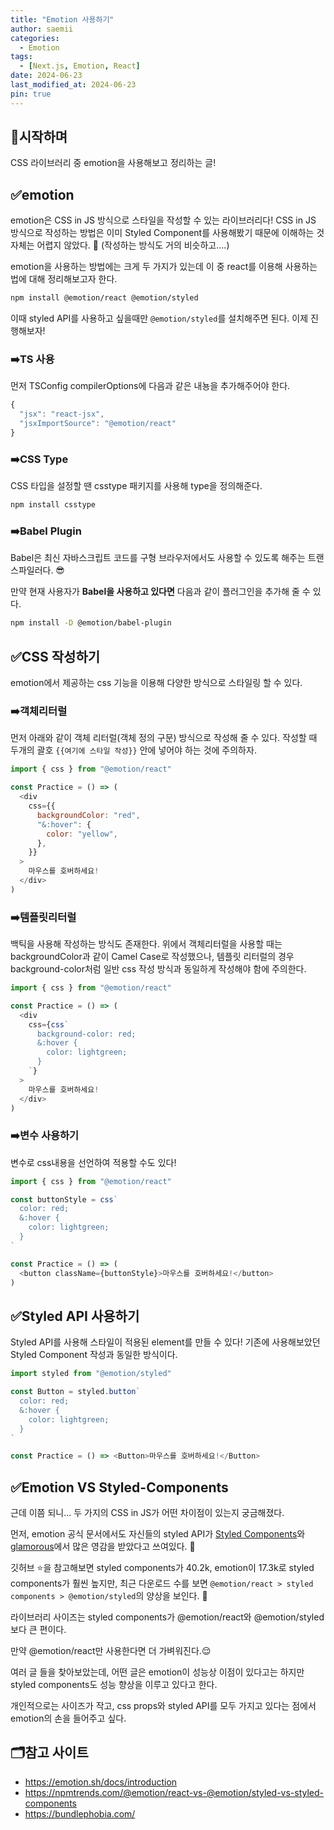 ```yaml
---
title: "Emotion 사용하기"
author: saemii
categories:
  - Emotion
tags:
  - [Next.js, Emotion, React]
date: 2024-06-23
last_modified_at: 2024-06-23
pin: true
---
```


## 📌시작하며

CSS 라이브러리 중 emotion을 사용해보고 정리하는 글!

## ✅emotion

emotion은 CSS in JS 방식으로 스타일을 작성할 수 있는 라이브러리다! CSS in JS 방식으로 작성하는 방법은 이미 Styled Component를 사용해봤기 때문에 이해하는 것 자체는 어렵지 않았다. 👀 (작성하는 방식도 거의 비슷하고....)

emotion을 사용하는 방법에는 크게 두 가지가 있는데 이 중 react를 이용해 사용하는 법에 대해 정리해보고자 한다.

```bash
npm install @emotion/react @emotion/styled
```

이때 styled API를 사용하고 싶을때만 `@emotion/styled`를 설치해주면 된다. 이제 진행해보자!

### ➡️TS 사용

먼저 TSConfig compilerOptions에 다음과 같은 내뇽을 추가해주어야 한다.

```javascript
{
  "jsx": "react-jsx",
  "jsxImportSource": "@emotion/react"
}
```

### ➡️CSS Type

CSS 타입을 설정할 땐 csstype 패키지를 사용해 type을 정의해준다.

```bash
npm install csstype
```

### ➡️Babel Plugin

Babel은 최신 자바스크립트 코드를 구형 브라우저에서도 사용할 수 있도록 해주는 트랜스파일러다. 😎

만약 현재 사용자가 **Babel을 사용하고 있다면** 다음과 같이 플러그인을 추가해 줄 수 있다.

```bash
npm install -D @emotion/babel-plugin
```

## ✅CSS 작성하기

emotion에서 제공하는 css 기능을 이용해 다양한 방식으로 스타일링 할 수 있다.

### ➡️객체리터럴

먼저 아래와 같이 객체 리터럴(객체 정의 구문) 방식으로 작성해 줄 수 있다. 작성할 때 두개의 괄호 `{{여기에 스타일 작성}}` 안에 넣어야 하는 것에 주의하자.

```javascript
import { css } from "@emotion/react"

const Practice = () => (
  <div
    css={{
      backgroundColor: "red",
      "&:hover": {
        color: "yellow",
      },
    }}
  >
    마우스를 호버하세요!
  </div>
)
```

### ➡️템플릿리터럴

백틱을 사용해 작성하는 방식도 존재한다. 위에서 객체리터럴을 사용할 때는 backgroundColor과 같이 Camel Case로 작성했으나, 템플릿 리터럴의 경우 background-color처럼 일반 css 작성 방식과 동일하게 작성해야 함에 주의한다.

```javascript
import { css } from "@emotion/react"

const Practice = () => (
  <div
    css={css`
      background-color: red;
      &:hover {
        color: lightgreen;
      }
    `}
  >
    마우스를 호버하세요!
  </div>
)
```

### ➡️변수 사용하기

변수로 css내용을 선언하여 적용할 수도 있다!

```javascript
import { css } from "@emotion/react"

const buttonStyle = css`
  color: red;
  &:hover {
    color: lightgreen;
  }
`

const Practice = () => (
  <button className={buttonStyle}>마우스를 호버하세요!</button>
)
```

## ✅Styled API 사용하기

Styled API를 사용해 스타일이 적용된 element를 만들 수 있다! 기존에 사용해보았던 Styled Component 작성과 동일한 방식이다.

```javascript
import styled from "@emotion/styled"

const Button = styled.button`
  color: red;
  &:hover {
    color: lightgreen;
  }
`

const Practice = () => <Button>마우스를 호버하세요!</Button>
```

## ✅Emotion VS Styled-Components

근데 이쯤 되니... 두 가지의 CSS in JS가 어떤 차이점이 있는지 궁금해졌다.

먼저, emotion 공식 문서에서도 자신들의 styled API가 [Styled Components](https://styled-components.com/)와 [glamorous](https://glamorous.rocks/)에서 많은 영감을 받았다고 쓰여있다. 🤔

깃허브 ⭐을 참고해보면 styled components가 40.2k, emotion이 17.3k로 styled components가 훨씬 높지만, 최근 다운로드 수를 보면 `@emotion/react > styled components > @emotion/styled`의 양상을 보인다. 🤔

라이브러리 사이즈는 styled components가 @emotion/react와 @emotion/styled 보다 큰 편이다.

만약 @emotion/react만 사용한다면 더 가벼워진다.😌

여러 글 들을 찾아보았는데, 어떤 글은 emotion이 성능상 이점이 있다고는 하지만 styled components도 성능 향상을 이루고 있다고 한다.

개인적으로는 사이즈가 작고, css props와 styled API를 모두 가지고 있다는 점에서 emotion의 손을 들어주고 싶다.

## 🗂️참고 사이트

- <https://emotion.sh/docs/introduction>
- <https://npmtrends.com/@emotion/react-vs-@emotion/styled-vs-styled-components>
- <https://bundlephobia.com/>
